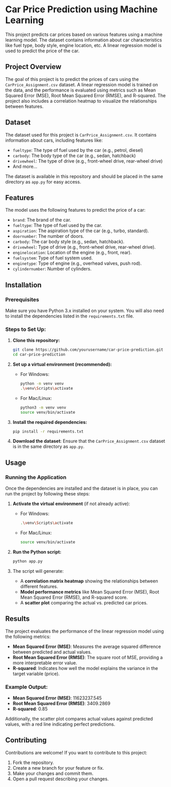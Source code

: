 # Car Price Prediction using Machine Learning

This project predicts car prices based on various features using a machine learning model. The dataset contains information about car characteristics like fuel type, body style, engine location, etc. A linear regression model is used to predict the price of the car.


## Project Overview

The goal of this project is to predict the prices of cars using the `CarPrice_Assignment.csv` dataset. A linear regression model is trained on the data, and the performance is evaluated using metrics such as Mean Squared Error (MSE), Root Mean Squared Error (RMSE), and R-squared. The project also includes a correlation heatmap to visualize the relationships between features.

## Dataset

The dataset used for this project is `CarPrice_Assignment.csv`. It contains information about cars, including features like:
- `fueltype`: The type of fuel used by the car (e.g., petrol, diesel)
- `carbody`: The body type of the car (e.g., sedan, hatchback)
- `drivewheel`: The type of drive (e.g., front-wheel drive, rear-wheel drive)
- And more…

The dataset is available in this repository and should be placed in the same directory as `app.py` for easy access.

## Features

The model uses the following features to predict the price of a car:
- `brand`: The brand of the car.
- `fueltype`: The type of fuel used by the car.
- `aspiration`: The aspiration type of the car (e.g., turbo, standard).
- `doornumber`: The number of doors.
- `carbody`: The car body style (e.g., sedan, hatchback).
- `drivewheel`: Type of drive (e.g., front-wheel drive, rear-wheel drive).
- `enginelocation`: Location of the engine (e.g., front, rear).
- `fuelsystem`: Type of fuel system used.
- `enginetype`: Type of engine (e.g., overhead valves, push rod).
- `cylindernumber`: Number of cylinders.

## Installation

### Prerequisites

Make sure you have Python 3.x installed on your system. You will also need to install the dependencies listed in the `requirements.txt` file.

### Steps to Set Up:

1. **Clone this repository:**
   ```bash
   git clone https://github.com/yourusername/car-price-prediction.git
   cd car-price-prediction
   ```

2. **Set up a virtual environment (recommended):**

   - For Windows:
     ```bash
     python -m venv venv
     .\venv\Scripts\activate
     ```

   - For Mac/Linux:
     ```bash
     python3 -m venv venv
     source venv/bin/activate
     ```

3. **Install the required dependencies:**
   ```bash
   pip install -r requirements.txt
   ```

4. **Download the dataset**: Ensure that the `CarPrice_Assignment.csv` dataset is in the same directory as `app.py`.

## Usage

### Running the Application

Once the dependencies are installed and the dataset is in place, you can run the project by following these steps:

1. **Activate the virtual environment** (if not already active):
   - For Windows:
     ```bash
     .\venv\Scripts\activate
     ```
   - For Mac/Linux:
     ```bash
     source venv/bin/activate
     ```

2. **Run the Python script:**
   ```bash
   python app.py
   ```

3. The script will generate:
   - A **correlation matrix heatmap** showing the relationships between different features.
   - **Model performance metrics** like Mean Squared Error (MSE), Root Mean Squared Error (RMSE), and R-squared score.
   - A **scatter plot** comparing the actual vs. predicted car prices.

## Results

The project evaluates the performance of the linear regression model using the following metrics:
- **Mean Squared Error (MSE)**: Measures the average squared difference between predicted and actual values.
- **Root Mean Squared Error (RMSE)**: The square root of MSE, providing a more interpretable error value.
- **R-squared**: Indicates how well the model explains the variance in the target variable (price).

### Example Output:
- **Mean Squared Error (MSE)**: 11623237.545
- **Root Mean Squared Error (RMSE)**: 3409.2869
- **R-squared**: 0.85

Additionally, the scatter plot compares actual values against predicted values, with a red line indicating perfect predictions.

## Contributing

Contributions are welcome! If you want to contribute to this project:

1. Fork the repository.
2. Create a new branch for your feature or fix.
3. Make your changes and commit them.
4. Open a pull request describing your changes.


